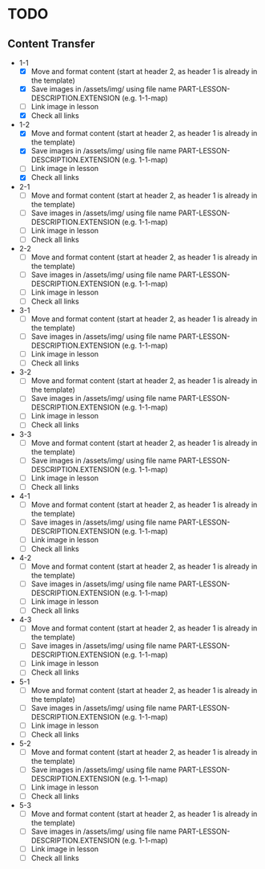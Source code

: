 # TODO

## Content Transfer
- 1-1
  - [X] Move and format content (start at header 2, as header 1 is already in the template)
  - [X] Save images in /assets/img/ using file name PART-LESSON-DESCRIPTION.EXTENSION (e.g. 1-1-map)
  - [ ] Link image in lesson
  - [X] Check all links
- 1-2
  - [X] Move and format content (start at header 2, as header 1 is already in the template)
  - [X] Save images in /assets/img/ using file name PART-LESSON-DESCRIPTION.EXTENSION (e.g. 1-1-map)
  - [ ] Link image in lesson
  - [X] Check all links
- 2-1
  - [ ] Move and format content (start at header 2, as header 1 is already in the template)
  - [ ] Save images in /assets/img/ using file name PART-LESSON-DESCRIPTION.EXTENSION (e.g. 1-1-map)
  - [ ] Link image in lesson
  - [ ] Check all links
- 2-2
  - [ ] Move and format content (start at header 2, as header 1 is already in the template)
  - [ ] Save images in /assets/img/ using file name PART-LESSON-DESCRIPTION.EXTENSION (e.g. 1-1-map)
  - [ ] Link image in lesson
  - [ ] Check all links
- 3-1
  - [ ] Move and format content (start at header 2, as header 1 is already in the template)
  - [ ] Save images in /assets/img/ using file name PART-LESSON-DESCRIPTION.EXTENSION (e.g. 1-1-map)
  - [ ] Link image in lesson
  - [ ] Check all links
- 3-2
  - [ ] Move and format content (start at header 2, as header 1 is already in the template)
  - [ ] Save images in /assets/img/ using file name PART-LESSON-DESCRIPTION.EXTENSION (e.g. 1-1-map)
  - [ ] Link image in lesson
  - [ ] Check all links
- 3-3
  - [ ] Move and format content (start at header 2, as header 1 is already in the template)
  - [ ] Save images in /assets/img/ using file name PART-LESSON-DESCRIPTION.EXTENSION (e.g. 1-1-map)
  - [ ] Link image in lesson
  - [ ] Check all links
- 4-1
  - [ ] Move and format content (start at header 2, as header 1 is already in the template)
  - [ ] Save images in /assets/img/ using file name PART-LESSON-DESCRIPTION.EXTENSION (e.g. 1-1-map)
  - [ ] Link image in lesson
  - [ ] Check all links
- 4-2
  - [ ] Move and format content (start at header 2, as header 1 is already in the template)
  - [ ] Save images in /assets/img/ using file name PART-LESSON-DESCRIPTION.EXTENSION (e.g. 1-1-map)
  - [ ] Link image in lesson
  - [ ] Check all links
- 4-3
  - [ ] Move and format content (start at header 2, as header 1 is already in the template)
  - [ ] Save images in /assets/img/ using file name PART-LESSON-DESCRIPTION.EXTENSION (e.g. 1-1-map)
  - [ ] Link image in lesson
  - [ ] Check all links
- 5-1
  - [ ] Move and format content (start at header 2, as header 1 is already in the template)
  - [ ] Save images in /assets/img/ using file name PART-LESSON-DESCRIPTION.EXTENSION (e.g. 1-1-map)
  - [ ] Link image in lesson
  - [ ] Check all links
- 5-2
  - [ ] Move and format content (start at header 2, as header 1 is already in the template)
  - [ ] Save images in /assets/img/ using file name PART-LESSON-DESCRIPTION.EXTENSION (e.g. 1-1-map)
  - [ ] Link image in lesson
  - [ ] Check all links
- 5-3
  - [ ] Move and format content (start at header 2, as header 1 is already in the template)
  - [ ] Save images in /assets/img/ using file name PART-LESSON-DESCRIPTION.EXTENSION (e.g. 1-1-map)
  - [ ] Link image in lesson
  - [ ] Check all links
